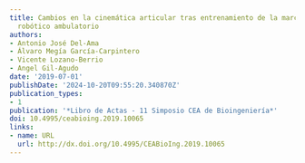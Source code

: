 ```yaml
---
title: Cambios en la cinemática articular tras entrenamiento de la marcha con exoesqueleto
  robótico ambulatorio
authors:
- Antonio José Del-Ama
- Álvaro Megía García-Carpintero
- Vicente Lozano-Berrio
- Angel Gil-Agudo
date: '2019-07-01'
publishDate: '2024-10-20T09:55:20.340870Z'
publication_types:
- 1
publication: '*Libro de Actas - 11 Simposio CEA de Bioingeniería*'
doi: 10.4995/ceabioing.2019.10065
links:
- name: URL
  url: http://dx.doi.org/10.4995/CEABioIng.2019.10065
---
```

